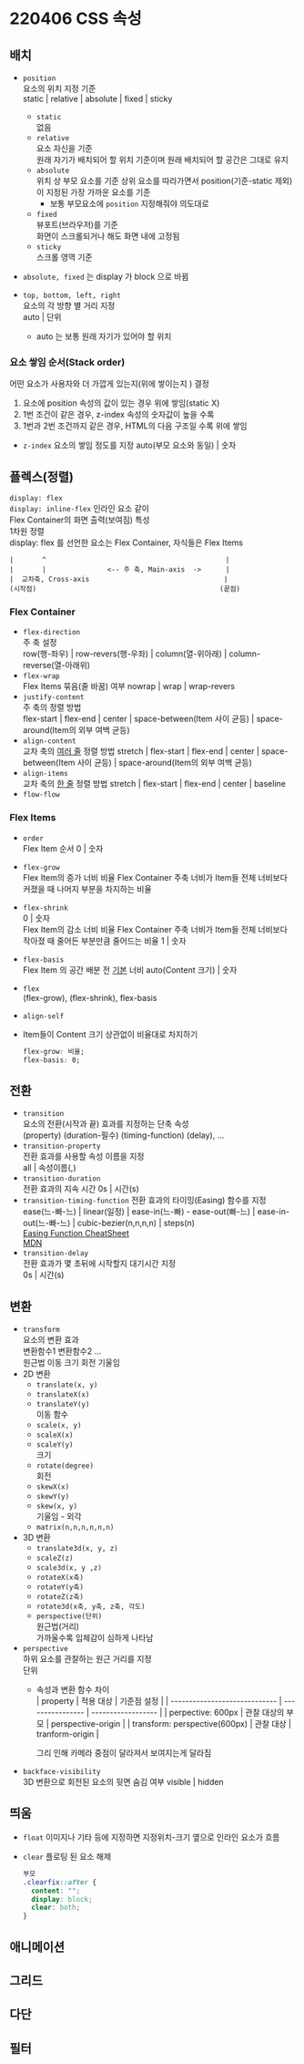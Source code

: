 # 220406 CSS 속성


## 배치
- `position`  
  요소의 위치 지정 기준  
  static | relative | absolute | fixed | sticky
  - `static`  
    없음
  - `relative`  
    요소 자신을 기준  
    원래 자기가 배치되어 할 위치 기준이며 원래 배치되어 할 공간은 그대로 유지
  - `absolute`  
    위치 상 부모 요소를 기준
    상위 요소를 따라가면서 position(기준-static 제외) 이 지정된 가장 가까운 요소를 기준  
    - 보통 부모요소에 `position` 지정해줘야 의도대로
  - `fixed`  
    뷰포트(브라우저)를 기준  
    화면이 스크롤되거나 해도 화면 내에 고정됨
  - `sticky`  
    스크롤 영역 기준
  
- `absolute, fixed` 는 display 가 block 으로 바뀜

- `top, bottom, left, right`  
  요소의 각 방향 별 거리 지정  
  auto | 단위  
  - auto 는 보통 원래 자기가 있어야 할 위치  

### 요소 쌓임 순서(Stack order)
어떤 요소가 사용자와 더 가깝게 있는지(위에 쌓이는지 ) 결정
1. 요소에 position 속성의 값이 있는 경우 위에 쌓임(static X)
2. 1번 조건이 같은 경우, z-index 속성의 숫자값이 높을 수록
3. 1번과 2번 조건까지 같은 경우, HTML의 다음 구조일 수록 위에 쌓임

- `z-index` 
  요소의 쌓임 정도를 지정
  auto(부모 요소와 동일) | 숫자


## 플렉스(정렬)
`display: flex`  
`display: inline-flex`  인라인 요소 같이  
Flex Container의 화면 출력(보여짐) 특성  
1차원 정렬  
display: flex 를 선언한 요소는 Flex Container, 자식들은 Flex Items  

```
|       ^                                            |
|       |               <-- 주 축, Main-axis  ->      |
|  교차축, Cross-axis                                 |
(시작점)                                             (끝점)
```

### Flex Container
- `flex-direction`  
  주 축 설정  
  row(행-좌우) | row-revers(행-우좌) | column(열-위아래) | column-reverse(열-아래위)
- `flex-wrap`  
  Flex Items 묶음(줄 바꿈) 여부
  nowrap | wrap | wrap-revers
- `justify-content`  
  주 축의 정렬 방법  
  flex-start | flex-end | center | space-between(Item 사이 균등) | space-around(Item의 외부 여백 균등)
- `align-content`  
  교차 축의 <u>여러 줄</u> 정렬 방법
  stretch | flex-start | flex-end | center | space-between(Item 사이 균등) | space-around(Item의 외부 여백 균등)
- `align-items`  
  교차 축의 <u>한 줄</u> 정렬 방법
  stretch | flex-start | flex-end | center | baseline
- `flow-flow`  

### Flex Items
- `order`  
  Flex Item 순서
  0 | 숫자
- `flex-grow`  
  Flex Item의 증가 너비 비율
  Flex Container 주축 너비가 Item들 전체 너비보다 커졌을 때 나머지 부분을 차지하는 비율
- `flex-shrink`  
  0 | 숫자  
  Flex Item의 감소 너비 비율
  Flex Container 주축 너비가 Item들 전체 너비보다 작아졌 때 줄어든 부분만큼 줄어드는 비율
  1 | 숫자  
- `flex-basis`  
  Flex Item 의 공간 배분 전 <u>기본</u> 너비
  auto(Content 크기) | 숫자
- `flex`  
  (flex-grow), (flex-shrink), flex-basis
- `align-self`  

- Item들이 Content 크기 상관없이 비율대로 차지하기  
  ```css
  flex-grow: 비율;
  flex-basis: 0;
  ```

## 전환
- `transition`  
  요소의 전환(시작과 끝) 효과를 지정하는 단축 속성  
  (property) (duration-필수) (timing-function) (delay), ...
- `transition-property`  
  전환 효과를 사용할 속성 이름을 지정  
  all | 속성이름(,)
- `transition-duration`  
  전환 효과의 지속 시간
  0s | 시간(s)
- `transition-timing-function`
  전환 효과의 타이밍(Easing) 함수를 지정
  ease(느-빠-느) | linear(일정) | ease-in(느-빠) - ease-out(빠-느) | ease-in-out(느-빠-느) | cubic-bezier(n,n,n,n) | steps(n)  
  [Easing Function CheatSheet](https://easings.net/ko)  
  [MDN](https://developer.mozilla.org/en-US/docs/Web/CSS/easing-function)  
- `transition-delay`  
  전환 효과가 몇 초뒤에 시작할지 대기시간 지정  
  0s | 시간(s)

## 변환
- `transform`  
  요소의 변환 효과  
  변환함수1 변환함수2 ...  
  원근법 이동 크기 회전 기울임  
- 2D 변환
  - `translate(x, y)`  
  - `translateX(x)`  
  - `translateY(y)`  
    이동 함수
  - `scale(x, y)` 
  - `scaleX(x)`  
  - `scaleY(y)`  
    크기
  - `rotate(degree)`  
    회전
  - `skewX(x)`  
  - `skewY(y)`  
  - `skew(x, y)`  
    기울임 - 외각
  - `matrix(n,n,n,n,n,n)` 
- 3D 변환
  - `translate3d(x, y, z)`
  - `scaleZ(z)`
  - `scale3d(x, y ,z)`
  - `rotateX(x축)`
  - `rotateY(y축)`
  - `rotateZ(z축)`
  - `rotate3d(x축, y축, z축, 각도)`
  - `perspective(단위)`  
    원근법(거리)  
    가까울수록 입체감이 심하게 나타남 
- `perspective`  
  하위 요소를 관찰하는 원근 거리를 지정  
  단위  
  - 속성과 변환 함수 차이  
    | property                      | 적용 대상        | 기준점 설정        |
    | ----------------------------- | ---------------- | ------------------ |
    | perpective: 600px             | 관찰 대상의 부모 | perspective-origin |
    | transform: perspective(600px) | 관찰 대상        | tranform-origin    |  
    
    그리 인해 카메라 중점이 달라져서 보여지는게 달라짐
- `backface-visibility`  
  3D 변환으로 회전된 요소의 뒷면 숨김 여부
  visible | hidden


    
## 띄움
- `float`
  이미지나 기타 등에 지정하면 지정위치-크기 옆으로 인라인 요소가 흐름  
- `clear`
  플로팅 된 요소 해제

  ```css
  부모
  .clearfix::after {
    content: "";
    display: block;
    clear: both;
  }
  ```

## 애니메이션
## 그리드
## 다단
## 필터
